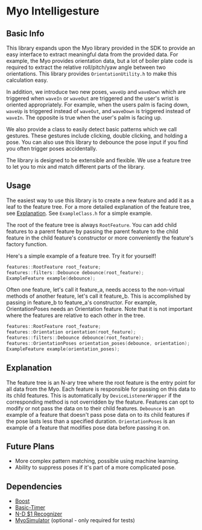 Myo Intelligesture
==================

Basic Info
----------

This library expands upon the Myo library provided in the SDK to provide an easy
interface to extract meaningful data from the provided data. For example, the
Myo provides orientation data, but a lot of boiler plate code is required to
extract the relative roll/pitch/yaw angle between two orientations. This library
provides `OrientationUtility.h` to make this calculation easy.

In addition, we introduce two new poses, `waveUp` and `waveDown` which are
triggered when `waveIn` or `waveOut` are triggered and the user's wrist is
oriented appropriately. For example, when the users palm is facing down,
`waveUp` is triggered instead of `waveOut`, and `waveDown` is triggered instead
of `waveIn`. The opposite is true when the user's palm is facing up.

We also provide a class to easily detect basic patterns which we call gestures.
These gestures include clicking, double clicking, and holding a pose. You can
also use this library to debounce the pose input if you find you often trigger
poses accidentally.

The library is designed to be extensible and flexible. We use a feature tree to
let you to mix and match different parts of the library.

Usage
-----

The easiest way to use this library is to create a new feature and add it as a
leaf to the feature tree. For a more detailed explanation of the feature tree,
see [Explanation](#explanation). See `ExampleClass.h` for a simple example.

The root of the feature tree is always `RootFeature`. You can add child features
to a parent feature by passing the parent feature to the child feature in the
child feature's constructor or more conveniently the feature's factory function.

Here's a simple example of a feature tree. Try it for yourself!
```c++
features::RootFeature root_feature;
features::filters::Debounce debounce(root_feature);
ExampleFeature example(debounce);
```

Often one feature, let's call it feature_a, needs access to the non-virtual
methods of another feature, let's call it feature_b. This is accomplished by
passing in feature_b to feature_a's constructor. For example, OrientationPoses
needs an Orientation feature. Note that it is not important where the features
are relative to each other in the tree.
```c++
features::RootFeature root_feature;
features::Orientation orientation(root_feature);
features::filters::Debounce debounce(root_feature);
features::OrientationPoses orientation_poses(debounce, orientation);
ExampleFeature example(orientation_poses);
```

Explanation
-----------

The feature tree is an N-ary tree where the root feature is the entry point for
all data from the Myo. Each feature is responsible for passing on this data to
its child features. This is automatically by `DeviceListenerWrapper` if the
corresponding method is not overridden by the feature. Features can opt to
modify or not pass the data on to their child features. `Debounce` is an example
of a feature that doesn't pass pose data on to its child features if the pose
lasts less than a specified duration. `OrientationPoses` is an example of a
feature that modifies pose data before passing it on.

Future Plans
------------

- More complex pattern matching, possible using machine learning.
- Ability to suppress poses if it's part of a more complicated pose.

Dependencies
------------

- [Boost](http://www.boost.org/)
- [Basic-Timer](https://github.com/VoidingWarranties/Basic-Timer)
- [N-D $1 Recognizer](https://github.com/VoidingWarranties/N-D-1-Recognizer)
- [MyoSimulator](https://github.com/VoidingWarranties/MyoSimulator)
  (optional - only required for tests)
